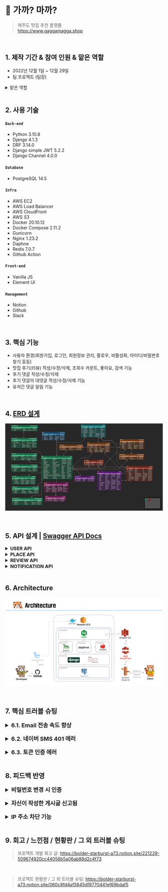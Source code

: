 # :pushpin: 가까? 마까?
>제주도 맛집 추천 플랫폼  
>https://www.gaggamagga.shop  

</br>

## 1. 제작 기간 & 참여 인원 & 맡은 역할
- 2022년 12월 1일 ~ 12월 29일
- 팀 프로젝트 (팀장)
<details>
<summary >맡은 역할</summary>
<div markdown="1">

- 유저관리, 프로필, 개인설정 및 추가기능
- User 테스트 코드
- Docker, AWS 배포
- CI/CD 구축
- 코드 리팩토링 / Swagger 적용

</div>
</details>

</br>

## 2. 사용 기술
#### `Back-end`
  - Python 3.10.8
  - Django 4.1.3
  - DRF 3.14.0
  - Django simple JWT 5.2.2
  - Django Channel 4.0.0
#### `Database`
  - PostgreSQL 14.5
#### `Infra`
  - AWS EC2
  - AWS  Load Balancer
  - AWS CloudFront
  - AWS S3
  - Docker 20.10.12
  - Docker Compose 2.11.2
  - Gunicorn
  - Nginx 1.23.2
  - Daphne
  - Redis 7.0.7
  - Github Action
#### `Front-end`
  - Vanilla JS
  - Element UI
#### `Management`
  - Notion
  - Github
  - Slack

</br>

## 3. 핵심 기능
- 사용자 환경(회원가입, 로그인, 회원정보 관리, 팔로우, 비활성화, 아이디/비밀번호 찾기 등등)
- 맛집 후기(리뷰) 작성/수정/삭제, 조회수 카운트, 좋아요, 검색 기능
- 후기 댓글 작성/수정/삭제
- 후기 댓글의 대댓글 작성/수정/삭제 기능
- 유저간 댓글 알림 기능

<br>

## 4. [ERD 설계](https://www.erdcloud.com/d/RvXb4PCLq3t3CPb3e)
![ex_screenshot](./img/erd.png)

<br>

## 5. API 설계 | [Swagger API Docs](https://www.gaggamagga.tk)
<details>
<summary style="font-size: 15px;"><b>USER API</b></summary>
<div markdown="1">

![ex_screenshot](./img/user_api.png)

</div>
</details>


<details>
<summary style="font-size: 15px;"><b>PLACE API</b></summary>
<div markdown="1">

![ex_screenshot](./img/place_api.png)

</div>
</details>

<details>
<summary style="font-size: 15px;"><b>REVIEW API</b></summary> 
<div markdown="1">

![ex_screenshot](./img/review_api.png)

</div>
</details>


<details>
<summary style="font-size: 15px;"><b>NOTIFICATION API</b></summary>
<div markdown="1">

![ex_screenshot](./img/notification_api.png)

</div>
</details>
<br>

## 6. Architecture
![ex_screenshot](./img/architecture.png)

</br>

## 7. 핵심 트러블 슈팅
<details>
<summary style="font-size:18px"><b>6.1. Email 전송 속도 향상</b></summary>
<div markdown="1">
- 저는 회원기능에 이메일 인증 기능을 구현했습니다. Django Email 전송 속도는 하나의 스레드를 사용함으로 많이 느렸습니다.

<br>

<details>
<summary><b>기존 코드</b></summary>
<div markdown="1">

~~~python
def send_email(message):
    email = EmailMessage(subject=message["email_subject"], body=message["email_body"], to=[message["to_email"]])
    email.send()
~~~

</div>
</details>

- 이것을 개선하기 위해 멀티스레드를 활용하여 작업가중치를 늘려 실행되지 않는 다른 스레드를 퍼뜨려 사용자에게 응답하는 경로가 실시간으로 처리하여 속도를 향상했습니다. 2.5 s -> 0.1 ms

<br>

<details>
<summary><b>개선된 코드</b></summary>
<div markdown="1">

~~~python
import threading
 
class EmailThread(threading.Thread):
    
    def __init__(self, email): 
        self.email = email 
        threading.Thread.__init__(self) 
        
    def run(self):
        self.email.send() 

def send_email(message):
    email = EmailMessage(subject=message["email_subject"], body=message["email_body"], to=[message["to_email"]])
    EmailThread(email).start()
~~~

</div>
</details>
</div>
</details>

<br>

<details>
<summary style="font-size:18px"><b>6.2. 네이버 SMS 401 에러</b></summary>
<div markdown="1">
- 저는 회원관리 기능에 아이디 찾기를 구현하였습니다. 대부분의 사이트는 아이디 찾기를 인증번호를 이용한 로직을 많이 사용하였고 접근성이 용이한 네이버 SMS API를 사용하였습니다. 요청을 보냈을 때 401에러가 발생하였습니다.

![ex_screenshot](./img/sms_error.png)
- 오류를 원리적으로 접근하기 위해 요청했을 때 콘솔창으로 네트워크 부분을 확인했습니다. signature-v2부분이 계속 바뀌는 것을 확인이 되었고 암호화가 되어 그 값이 바뀌는 것을 확인했습니다. 
  
<br>

<details>
<summary><b>기존 코드</b></summary>
<div markdown="1">

~~~python
def send_sms(self):
    timestamp = str(int(time.time() * 1000))
    access_key =  get_secret("NAVER_ACCESS_KEY_ID")
    secret_key = get_secret("NAVER_SECRET_KEY")
    service_id = get_secret("SERVICE_ID")
    method = "POST"
    uri = f"/sms/v2/services/{service_id}/messages"
    message = method + " " + uri + "\n" + timestamp + "\n" + access_key
    message = bytes(message, "UTF-8")


headers = {
            "Content-Type": "application/json; charset=utf-8",
            "x-ncp-apigw-timestamp": timestamp,
            "x-ncp-iam-access-key": access_key,
            "x-ncp-apigw-signature-v2": secret_key,
        }
~~~

</div>
</details>

- 네이버 SMS API를 읽어보니  x-ncp-apigw-signature-v2에서 HMAC 암호화 알고리즘은 HmacSHA256 사용한다는 것을 알았고 암호화가 된 시크릿 키로 보내야 한다는 것을 알아 개선했습니다.

<br>

<details>
<summary><b>개선된 코드</b></summary>
<div markdown="1">

~~~python
def send_sms(self):
    timestamp = str(int(time.time() * 1000))
    access_key =  get_secret("NAVER_ACCESS_KEY_ID")
    secret_key = bytes( get_secret("NAVER_SECRET_KEY"), "UTF-8")
    service_id = get_secret("SERVICE_ID")
    method = "POST"
    uri = f"/sms/v2/services/{service_id}/messages"
    message = method + " " + uri + "\n" + timestamp + "\n" + access_key
    message = bytes(message, "UTF-8")
    signing_key = base64.b64encode(
        hmac.new(secret_key, message, digestmod=hashlib.sha256).digest()
    )

headers = {
            "Content-Type": "application/json; charset=utf-8",
            "x-ncp-apigw-timestamp": timestamp,
            "x-ncp-iam-access-key": access_key,
            "x-ncp-apigw-signature-v2": signing_key,
        }
~~~

</div>
</details>

</div>
</details>
<br>

<details>
<summary style="font-size:18px"><b>6.3. 토큰 인증 에러</b></summary>
<div markdown="1">
- 프론트에서 로그인 시 access token과 refresh token을 발급을 해주는데 서비스 이용 시 access token이 만료가 되었을 경우 refresh token으로 access token을 재발급 해주면 되지만 그 토큰이 유효한지 확인해주는 로직이 없었습니다.
  
<br>

<details>
<summary><b>기존 코드</b></summary>
<div markdown="1">

~~~python
    # urls.py
    path("api/token/", views.CustomTokenObtainPairView.as_view(), name="token_obtain_pair_view"),
    path("api/token/refresh/", TokenRefreshView.as_view(), name="token_refresh_view"),
~~~

~~~ javascript
//Front Login Request
async function Login() {
    const username = document.getElementById("username").value;
    const password = document.getElementById("password").value;

    const response = await fetch(
        `${backendBaseUrl}/users/api/token/`,
        { 
            headers: {
                'content-type': 'application/json'
            },
            method: 'POST',
            body: JSON.stringify({"username": username, "password": password})
        }
    )
    const response_json = await response.json()
    
    if (response.status === 200) {
        localStorage.setItem("access", response_json.access); 
        localStorage.setItem("refresh", response_json.refresh);

        const base64Url = response_json.access.split('.')[1];
        const base64 = base64Url.replace(/-/g, '+').replace(/_/g, '/');
        const jsonPayload = decodeURIComponent(
            atob(base64).split('').map(function (c) {
                return '%' + (
                    '00' + c.charCodeAt(0).toString(16)
                ).slice(-2);
            }).join('')
        );
        localStorage.setItem("payload", jsonPayload);}}
~~~

</div>
</details>

- DRF Simple JWT에서 해답을 얻을 수 없을까 공식문서를 읽어보니 토큰 값을 확인해주는 로직이 있었습니다. 유효한 토큰일 경우 status 200 유효하지 않을 경우 status 401 Response결과로 프론트에서 로직을 구성했습니다.

<details>
<summary><b>개선된 코드</b></summary>
<div markdown="1">

~~~python
#urls.py
    path("api/token/", views.CustomTokenObtainPairView.as_view(), name="token_obtain_pair_view"),
    path("api/token/refresh/", TokenRefreshView.as_view(), name="token_refresh_view"),
    path("api/token/verify/", TokenVerifyView.as_view(), name="token_verify"),
~~~

~~~ javascript
// Access token verify Logic
async function access_verify_token() {

    const response = await fetch(
        `${backendBaseUrl}/users/api/token/verify/`,
        { 
            headers: {
                'content-type': 'application/json'
            },
            method: 'POST',
            body: JSON.stringify({"token": localStorage.getItem("access")})
        }
    )
    if (response.status === 200) { 

    }
    if (response.status === 401){
        refresh_verify_token()
        
    }
}

// Refresh token verify Logic
async function refresh_verify_token() {

    const response = await fetch(
        `${backendBaseUrl}/users/api/token/verify/`,
        { 
            headers: {
                'content-type': 'application/json'
            },
            method: 'POST',
            body: JSON.stringify({"token": localStorage.getItem("refresh")})
        }
    )
    if (response.status === 200) { 
        access_token_get()
    }
    if (response.status === 401){
        localStorage.clear()
        window.location.reload()
    }
}

// Access token get Logic
async function access_token_get() {

    const response = await fetch(
        `${backendBaseUrl}/users/api/token/refresh/`,
        { 
            headers: {
                'content-type': 'application/json'
            },
            method: 'POST',
            body: JSON.stringify({"refresh": localStorage.getItem("refresh")})
        }
    )

    const response_json = await response.json()

    if (response.status === 200) {

    localStorage.removeItem("access")
    localStorage.removeItem("payload")
    localStorage.setItem("access", response_json.access); 

    const base64Url = response_json.access.split('.')[1];
    const base64 = base64Url.replace(/-/g, '+').replace(/_/g, '/');
    const jsonPayload = decodeURIComponent(
        atob(base64).split('').map(function (c) {
            return '%' + (
                '00' + c.charCodeAt(0).toString(16)
            ).slice(-2);
        }).join('')
    );
    localStorage.setItem("payload", jsonPayload);
    window.location.reload()
}}
~~~

</div>
</details>
</div>
</details>
</br>


## 8. 피드백 반영
<details>
<summary style="font-size: 18px;"><b>비밀번호 변경 시 인증</b></summary>
<div markdown="1">
- 비밀번호 변경 시 개인정보가 보호받지 못하는 느낌입니다. 기존 비밀번호를 입력받아 확인하는 절차가 추가되면 좋을 것 같습니다.(피드백 내용)

<br>

<details>
<summary><b>기존 코드</b></summary>
<div markdown="1">

~~~python
#serializer.py
def validate(self, data):
    password = data.get("password")
    repassword = data.get("repassword")
~~~

</div>
</details>

- 해쉬 값을 확인하는 check_password 메소드를 활용하여 인증할 수 있는 기능을 추가했습니다.

<br>

<details>
<summary><b>개선된 코드</b></summary>
<div markdown="1">

~~~python
#serializer.py
confirm_password = serializers.CharField(
    error_messages={
        "required": "비밀번호를 입력해주세요.",
        "blank": "비밀번호를 입력해주세요.",
        "write_only": True,
    }
)

def validate(self, data):
    current_password = self.context.get("request").user.password
    confirm_password = data.get("confirm_password")
    password = data.get("password")
    repassword = data.get("repassword")

    # 현재 비밀번호 예외 처리
    if not check_password(confirm_password, current_password):
        raise serializers.ValidationError(detail={"password": "현재 비밀번호가 일치하지 않습니다."})
~~~

</div>
</details>

</div>
</details>

<br>

<details>

<summary style="font-size: 18px;"><b>자신이 작성한 게시글 신고됨</b></summary>
<div markdown="1">
- 작성자 게시글에 작성자가 신고할 수 있어요(피드백 내용)

<br>

<details>
<summary><b>기존 코드</b></summary>
<div markdown="1">

~~~python
#views.py
def post(self, request, place_id, review_id):
    review_author = get_object_or_404(Review, id=review_id).author
    try:
        Report.objects.get(author=request.user.id, review=review_id)
        return Response({"message": "이미 신고를 한 리뷰입니다."}, status=status.HTTP_208_ALREADY_REPORTED)

    except Report.DoesNotExist:
        serializer = ReportSerializer(data=request.data)
        if serializer.is_valid():
            serializer.save(author=request.user, review_id=review_id)
            return Response({"message": "신고가 완료되었습니다."}, status=status.HTTP_200_OK)
        return Response(serializer.errors, status=status.HTTP_400_BAD_REQUEST)
~~~

</div>
</details>

- 요청 들어오는 유저와 작성자와 비교하여 400 status Response를 하도록 구현했습니다.

<br>

<details>
<summary><b>개선된 코드</b></summary>
<div markdown="1">

~~~python
#views.py
def post(self, request, place_id, review_id):
    review_author = get_object_or_404(Review, id=review_id).author
    if review_author == request.user:
        return Response({"message": "작성자는 신고를 할 수 없습니다."}, status=status.HTTP_400_BAD_REQUEST)

    try:
        Report.objects.get(author=request.user.id, review=review_id)
        return Response({"message": "이미 신고를 한 리뷰입니다."}, status=status.HTTP_208_ALREADY_REPORTED)

    except Report.DoesNotExist:
        serializer = ReportSerializer(data=request.data)
        if serializer.is_valid():
            serializer.save(author=request.user, review_id=review_id)
            return Response({"message": "신고가 완료되었습니다."}, status=status.HTTP_200_OK)
        return Response(serializer.errors, status=status.HTTP_400_BAD_REQUEST)
~~~

</div>
</details>

</div>
</details>

<br>

<details>
<summary style="font-size: 18px;"><b>IP 주소 차단 기능</b></summary> 
<div markdown="1">
- IP 주소 차단같은 기능이 있으면 좋을 것 같아요(피드백 내용)
<br>
- IP의 정보를 알 수 있는 API를 활용하여 해당 나라 IP일 경우 차단되도록 기능 구현했습니다.

<br>
<details>
<summary><b>코드</b></summary>
<div markdown="1">

~~~python
#utils.py
def get_client_ip(request):
    x_forwarded_for = request.META.get("HTTP_X_FORWARDED_FOR")
    if x_forwarded_for:
        ip = x_forwarded_for.split(",")[0]
    else:
        ip = request.META.get("REMOTE_ADDR")
    return ip

def find_ip_country(user_ip):
    serviceKey = get_secret("WHOIS_KEY")
    url = "http://apis.data.go.kr/B551505/whois/ip_address?serviceKey=" + serviceKey + "&query=" + user_ip + "&answer=json"
    request = urllib.request.urlopen(url).read().decode("utf-8")
    return dict(eval(request))["response"]["whois"]["countryCode"]

#jwt_claim_serializer.py
user_ip = Util.get_client_ip(self.context.get("request"))
country = Util.find_ip_country(user_ip)
if BlockedCountryIP.objects.filter(user=self.target_user, country=country).exists():
    raise serializers.ValidationError(detail={"error": "해당 IP를 차단한 계정입니다."})
~~~

</div>
</details>

<br>

</div>
</details>

<br>

## 9. 회고 / 느낀점 / 현황판 / 그 외 트러블 슈팅
>프로젝트 개발 회고 글: https://bolder-starburst-a73.notion.site/221229-509674920cc44056b5a06ab88d2c4f73
<br>

>프로젝트 현황판 / 그 외 트러블 슈팅: https://bolder-starburst-a73.notion.site/060c8fd4af5845df8770441ef69bdaf5

